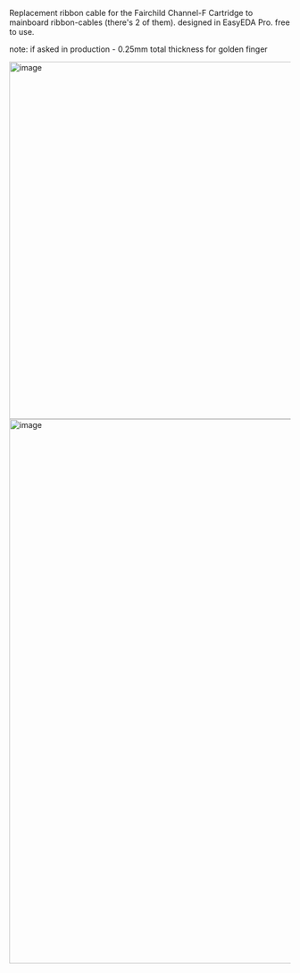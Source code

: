 Replacement ribbon cable for the Fairchild Channel-F Cartridge to mainboard ribbon-cables (there's 2 of them).
designed in EasyEDA Pro.
free to use.

note: if asked in production - 0.25mm total thickness for golden finger

<img width="1905" height="640" alt="image" src="https://github.com/user-attachments/assets/41a483e6-ceef-46cd-8601-86ea4614c480" />

<img width="1923" height="975" alt="image" src="https://github.com/user-attachments/assets/431b4dd2-3cbe-45a9-a05b-257ae234ecda" />
